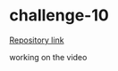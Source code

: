 # challenge-10

[Repository link](https://github.com/InaWise/10.-Object-Oriented-Programming-Challenge-Team-Profile-Generator-AKA-challenge10)


working on the video
